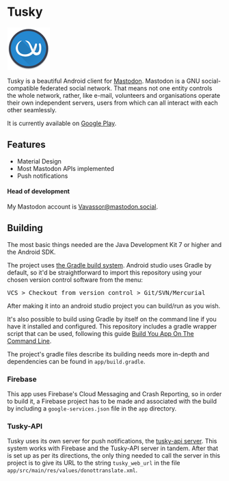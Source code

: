 # Tusky

![](app/src/main/res/drawable/tusky_logo.png)

Tusky is a beautiful Android client for [Mastodon](https://github.com/tootsuite/mastodon). Mastodon is a GNU social-compatible federated social network. That means not one entity controls the whole network, rather, like e-mail, volunteers and organisations operate their own independent servers, users from which can all interact with each other seamlessly.

It is currently available on [Google Play](https://play.google.com/store/apps/details?id=com.keylesspalace.tusky).

## Features

- Material Design
- Most Mastodon APIs implemented
- Push notifications

#### Head of development

My Mastodon account is [Vavassor@mastodon.social](https://mastodon.social/users/Vavassor).

## Building
The most basic things needed are the Java Development Kit 7 or higher and the Android SDK.

The project uses [the Gradle build system](https://gradle.org). Android studio uses Gradle by default, so it'd be straightforward to import this repository using your chosen version control software from the menu:
<pre>VCS > Checkout from version control > Git/SVN/Mercurial</pre>
After making it into an android studio project you can build/run as you wish.

It's also possible to build using Gradle by itself on the command line if you have it installed and configured. This repository includes a gradle wrapper script that can be used, following this guide [Build You App On The Command Line](https://developer.android.com/studio/build/building-cmdline.html).

The project's gradle files describe its building needs more in-depth and dependencies can be found in ```app/build.gradle```.

### Firebase

This app uses Firebase's Cloud Messaging and Crash Reporting, so in order to build it, a Firebase project has to be made and associated with the build by including a ```google-services.json``` file in the ```app``` directory.

### Tusky-API

Tusky uses its own server for push notifications, the [tusky-api server](https://github.com/Gargron/tusky-api). This system works with Firebase and the Tusky-API server in tandem. After that is set up as per its directions, the only thing needed to call the server in this project is to give its URL to the string ```tusky_web_url``` in the file ```app/src/main/res/values/donottranslate.xml```.
